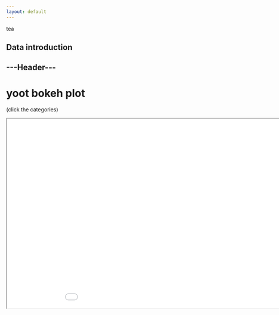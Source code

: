 ```yaml
---
layout: default
---
```


tea
## Data introduction


## ---Header---



<html>
<head>
</head>
<body>
    <h1>yoot bokeh plot</h1>
        <p>(click the categories)</p>
    <iframe src="bk_plot.html" width="1000" height="510"></iframe>
    </body>
</html>
